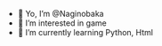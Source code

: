 - 👋 Yo, I’m @Naginobaka
- 👀 I’m interested in game
- 🌱 I’m currently learning Python, Html
<!---
Naginobaka/Naginobaka is a ✨ special ✨ repository because its `README.md` (this file) appears on your GitHub profile.
You can click the Preview link to take a look at your changes.
--->
